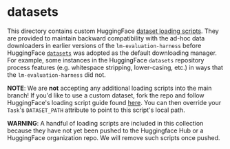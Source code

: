 # datasets

This directory contains custom HuggingFace [dataset loading scripts](https://huggingface.co/docs/datasets/dataset_script). They are provided to maintain backward compatibility with the ad-hoc data downloaders in earlier versions of the `lm-evaluation-harness` before HuggingFace [`datasets`](https://huggingface.co/docs/datasets/index) was adopted as the default downloading manager. For example, some instances in the HuggingFace `datasets` repository process features (e.g. whitespace stripping, lower-casing, etc.) in ways that the `lm-evaluation-harness` did not.

__NOTE__: We are __not__ accepting any additional loading scripts into the main branch! If you'd like to use a custom dataset, fork the repo and follow HuggingFace's loading script guide found [here](https://huggingface.co/docs/datasets/dataset_script). You can then override your `Task`'s `DATASET_PATH` attribute to point to this script's local path.


__WARNING__: A handful of loading scripts are included in this collection because they have not yet been pushed to the Huggingface Hub or a HuggingFace organization repo. We will remove such scripts once pushed.
